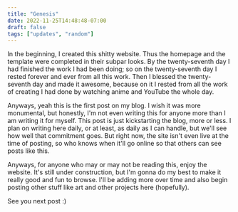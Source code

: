 ```yaml
---
title: "Genesis"
date: 2022-11-25T14:48:48-07:00
draft: false
tags: ["updates", "random"]
---
```


In the beginning, I created this shitty website. Thus the homepage and the template were completed in their subpar looks. By the twenty-seventh day I had finished the work I had been doing; so on the twenty-seventh day I rested forever and ever from all this work. Then I blessed the twenty-seventh day and made it awesome, because on it I rested from all the work of creating I had done by watching anime and YouTube the whole day. 

Anyways, yeah this is the first post on my blog. I wish it was more monumental, but honestly, I'm not even writing this for anyone more than I am writing it for myself. This post is just kickstarting the blog, more or less. I plan on writing here daily, or at least, as daily as I can handle, but we'll see how well that commitment goes. But right now, the site isn't even live at the time of posting, so who knows when it'll go online so that others can see posts like this. 

Anyways, for anyone who may or may not be reading this, enjoy the website. It's still under construction, but I'm gonna do my best to make it really good and fun to browse. I'll be adding more over time and also begin posting other stuff like art and other projects here (hopefully).

See you next post :)
